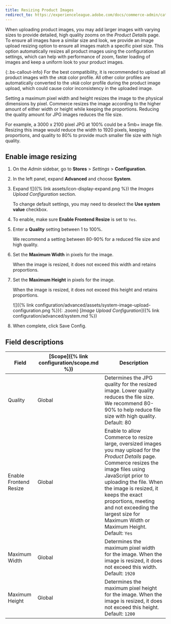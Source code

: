 ```yaml
---
title: Resizing Product Images
redirect_to: https://experienceleague.adobe.com/docs/commerce-admin/catalog/products/digital-assets/product-image-config.html#product-image-resizing
---
```


When uploading product images, you may add larger images with varying sizes to provide detailed, high quality zooms on the _Product Details_ page. To ensure all images have a similar size and look, we provide an image upload resizing option to ensure all images match a specific pixel size. This option automatically resizes all product images using the configuration settings, which can help with performance of zoom, faster loading of images and keep a uniform look to your product images.

{:.bs-callout-info}
For the best compatibility, it is recommended to upload all product images with the `sRGB` color profile. All other color profiles are automatically converted to the `sRGB` color profile during the product image upload, which could cause color inconsistency in the uploaded image.

Setting a maximum pixel width and height resizes the image to the physical dimensions by pixel. Commerce resizes the image according to the higher amount of either width or height while keeping the proportions. Reducing the quality amount for JPG images reduces the file size.

For example, a 3000 x 2100 pixel JPG at 100% could be a 5mb+ image file. Resizing this image would reduce the width to 1920 pixels, keeping proportions, and quality to 80% to provide much smaller file size with high quality.

## Enable image resizing

1. On the _Admin_ sidebar, go to **Stores** > _Settings_ > **Configuration**.

1. In the left panel, expand **Advanced** and choose **System**.

1. Expand ![]({% link assets/icon-display-expand.png %}) the _Images Upload Configuration_ section.

    To change default settings, you may need to deselect the **Use system value** checkbox.

1. To enable, make sure **Enable Frontend Resize** is set to `Yes`.

1. Enter a **Quality** setting between 1 to 100%.

      We recommend a setting between 80-90% for a reduced file size and high quality.

1. Set the **Maximum Width** in pixels for the image.

      When the image is resized, it does not exceed this width and retains proportions.

1. Set the **Maximum Height** in pixels for the image.

      When the image is resized, it does not exceed this height and retains proportions.

      ![]({% link configuration/advanced/assets/system-image-upload-configuration.png %}){: .zoom}
      [_Image Upload Configuration_]({% link configuration/advanced/system.md %})

1. When complete, click <span class="btn">Save Config</span>.

## Field descriptions

|Field|[Scope]({% link configuration/scope.md %})|Description|
|--- |--- |--- |
|Quality|Global|Determines the JPG quality for the resized image. Lower quality reduces the file size. We recommend 80-90% to help reduce file size with high quality. Default: 80|
|Enable Frontend Resize|Global|Enable to allow Commerce to resize large, oversized images you may upload for the _Product Details_ page. Commerce resizes the image files using JavaScript prior to uploading the file. When the image is resized, it keeps the exact proportions, meeting and not exceeding the largest size for Maximum Width or Maximum Height. Default: `Yes`|
|Maximum Width|Global|Determines the maximum pixel width for the image. When the image is resized, it does not exceed this width. Default: `1920`|
|Maximum Height|Global|Determines the maximum pixel height for the image. When the image is resized, it does not exceed this height. Default: `1200`|
